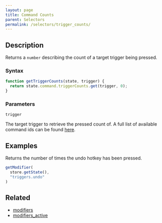 ```yaml
---
layout: page
title: Command Counts
parent: Selectors
permalink: /selectors/trigger_counts/
---
```


## Description

Returns a `number` describing the count of a target trigger being pressed.

### Syntax

```js
function getTriggerCounts(state, trigger) {
  return state.command.triggerCounts.get(trigger, 0);
}
```

### Parameters

`trigger`

The target trigger to retrieve the pressed count of. A full list of available command ids can be found [here](../External/commands.json).

## Examples

Returns the number of times the undo hotkey has been pressed.

```js
getModifier(
  store.getState(),
  "triggers.undo"
)
```

## Related

- [modifiers](./modifiers.md)
- [modifiers_active](./modifiers_active.md)
